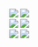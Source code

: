 [![](https://github-readme-stats.vercel.app/api/top-langs/?username=Lzhyrifx&layout=compact&theme=tokyonight&#gh-dark-mode-only)](https://github.com/anuraghazra/github-readme-stats#gh-dark-mode-only)
[![](https://github-readme-stats.vercel.app/api/top-langs/?username=Lzhyrifx&layout=compact&theme=default&#gh-light-mode-only)](https://github.com/anuraghazra/github-readme-stats#gh-light-mode-only)
<br>
[![](https://github-readme-stats.vercel.app/api?username=Lzhyrifx&show_icons=true&theme=tokyonight#gh-dark-mode-only)](https://github.com/anuraghazra/github-readme-stats#gh-dark-mode-only)
[![](https://github-readme-stats.vercel.app/api?username=Lzhyrifx&show_icons=true&theme=default#gh-light-mode-only)](https://github.com/anuraghazra/github-readme-stats#gh-light-mode-only)
<br>
[![](https://github-readme-activity-graph.cyclic.app/graph?username=Lzhyrifx&theme=react#gh-dark-mode-only)](https://github.com/anuraghazra/github-readme-stats#gh-dark-mode-only)
[![](https://github-readme-activity-graph.cyclic.app/graph?username=Lzhyrifx&theme=lucent&bg_color=#ffffff#gh-light-mode-only)](https://github.com/anuraghazra/github-readme-stats#gh-light-mode-only)
